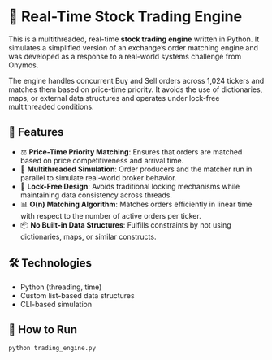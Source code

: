 # 🧮 Real-Time Stock Trading Engine

This is a multithreaded, real-time **stock trading engine** written in Python. It simulates a simplified version of an exchange’s order matching engine and was developed as a response to a real-world systems challenge from Onymos.

The engine handles concurrent Buy and Sell orders across 1,024 tickers and matches them based on price-time priority. It avoids the use of dictionaries, maps, or external data structures and operates under lock-free multithreaded conditions.

## 🚀 Features

- ⚖️ **Price-Time Priority Matching**: Ensures that orders are matched based on price competitiveness and arrival time.
- 🧵 **Multithreaded Simulation**: Order producers and the matcher run in parallel to simulate real-world broker behavior.
- 🔐 **Lock-Free Design**: Avoids traditional locking mechanisms while maintaining data consistency across threads.
- 📊 **O(n) Matching Algorithm**: Matches orders efficiently in linear time with respect to the number of active orders per ticker.
- 📦 **No Built-in Data Structures**: Fulfills constraints by not using dictionaries, maps, or similar constructs.

## 🛠 Technologies

- Python (threading, time)
- Custom list-based data structures
- CLI-based simulation

## 🧪 How to Run

```bash
python trading_engine.py

